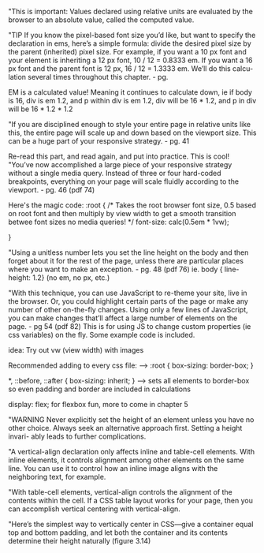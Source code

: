 "This is important: Values declared using relative units are evaluated by the browser to an absolute value, called the computed value.

"TIP If you know the pixel-based font size you’d like, but want to specify the declaration in ems, here’s a simple formula: divide the desired pixel size by the parent (inherited) pixel size. For example, if you want a 10 px font and your element is inheriting a 12 px font, 10 / 12 = 0.8333 em. If you want a 16 px font and the parent font is 12 px, 16 / 12 = 1.3333 em. We’ll do this calcu- lation several times throughout this chapter. - pg. 

EM is a calculated value! Meaning it continues to calculate down, ie if body is 16, div is em 1.2, and p within div is em 1.2, div will be 16 * 1.2, and p in div will be 16 * 1.2 * 1.2

"If you are disciplined enough to style your entire page in relative units like this, the entire page will scale up and down based on the viewport size. This can be a huge part of your responsive strategy. - pg. 41

Re-read this part, and read again, and put into practice. This is cool! "You’ve now accomplished a large piece of your responsive strategy without a single media query. Instead of three or four hard-coded breakpoints, everything on your page will scale fluidly according to the viewport. - pg. 46 (pdf 74)

Here's the magic code:
:root {
    /* Takes the root browser font size, 0.5 based on root font and then multiply by view width to get a smooth transition betwee font sizes
    no media queries! */
    font-size: calc(0.5em * 1vw);

}

"Using a unitless number lets you set the line height on the body and then forget about it for the rest of the page, unless there are particular places where you want to make an exception. - pg. 48 (pdf 76)
ie. body { line-height: 1.2} (no em, no px, etc.)

"With this technique, you can use JavaScript to re-theme your site, live in the browser. Or, you could highlight certain parts of the page or make any number of other on-the-fly changes. Using only a few lines of JavaScript, you can make changes that’ll affect a large number of elements on the page. - pg 54 (pdf 82)
This is for using JS to change custom properties (ie css variables) on the fly. Some example code is included.

idea: Try out vw (view width) with images

Recommended adding to every css file:
-->
:root {
    box-sizing: border-box;
}

*,
::before,
::after {
    box-sizing: inherit;
}
-->
sets all elements to border-box so even padding and border are included in calculations

display: flex;
for flexbox fun, more to come in chapter 5

"WARNING Never explicitly set the height of an element unless you have no other choice. Always seek an alternative approach first. Setting a height invari- ably leads to further complications.

"A vertical-align declaration only affects inline and table-cell elements. With inline elements, it controls alignment among other elements on the same line. You can use it to control how an inline image aligns with the neighboring text, for example.

"With table-cell elements, vertical-align controls the alignment of the contents within the cell. If a CSS table layout works for your page, then you can accomplish vertical centering with vertical-align.

"Here’s the simplest way to vertically center in CSS—give a container equal top and bottom padding, and let both the container and its contents determine their height naturally (figure 3.14)
